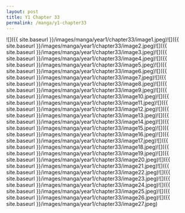 ```yaml
---
layout: post
title: Y1 Chapter 33
permalink: /manga/y1-chapter33
---
```


![]({{ site.baseurl }}/images/manga/year1/chapter33/image1.jpeg)![]({{ site.baseurl }}/images/manga/year1/chapter33/image2.jpeg)![]({{ site.baseurl }}/images/manga/year1/chapter33/image3.jpeg)![]({{ site.baseurl }}/images/manga/year1/chapter33/image4.jpeg)![]({{ site.baseurl }}/images/manga/year1/chapter33/image5.jpeg)![]({{ site.baseurl }}/images/manga/year1/chapter33/image6.jpeg)![]({{ site.baseurl }}/images/manga/year1/chapter33/image7.jpeg)![]({{ site.baseurl }}/images/manga/year1/chapter33/image8.jpeg)![]({{ site.baseurl }}/images/manga/year1/chapter33/image9.jpeg)![]({{ site.baseurl }}/images/manga/year1/chapter33/image10.jpeg)![]({{ site.baseurl }}/images/manga/year1/chapter33/image11.jpeg)![]({{ site.baseurl }}/images/manga/year1/chapter33/image12.jpeg)![]({{ site.baseurl }}/images/manga/year1/chapter33/image13.jpeg)![]({{ site.baseurl }}/images/manga/year1/chapter33/image14.jpeg)![]({{ site.baseurl }}/images/manga/year1/chapter33/image15.jpeg)![]({{ site.baseurl }}/images/manga/year1/chapter33/image16.jpeg)![]({{ site.baseurl }}/images/manga/year1/chapter33/image17.jpeg)![]({{ site.baseurl }}/images/manga/year1/chapter33/image18.jpeg)![]({{ site.baseurl }}/images/manga/year1/chapter33/image19.jpeg)![]({{ site.baseurl }}/images/manga/year1/chapter33/image20.jpeg)![]({{ site.baseurl }}/images/manga/year1/chapter33/image21.jpeg)![]({{ site.baseurl }}/images/manga/year1/chapter33/image22.jpeg)![]({{ site.baseurl }}/images/manga/year1/chapter33/image23.jpeg)![]({{ site.baseurl }}/images/manga/year1/chapter33/image24.jpeg)![]({{ site.baseurl }}/images/manga/year1/chapter33/image25.jpeg)![]({{ site.baseurl }}/images/manga/year1/chapter33/image26.jpeg)![]({{ site.baseurl }}/images/manga/year1/chapter33/image27.jpeg)
